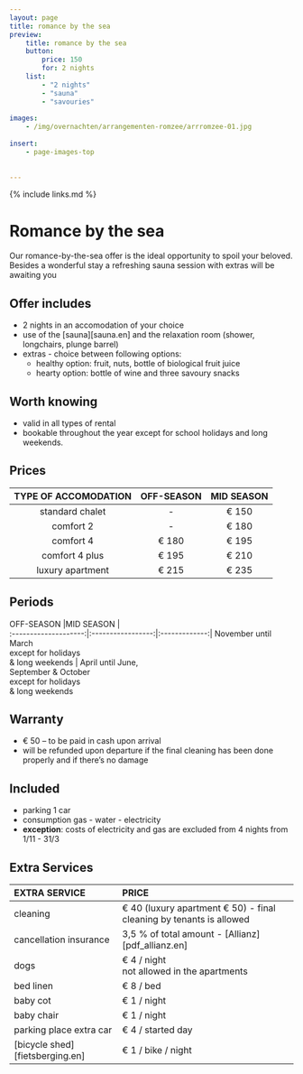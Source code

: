 ```yaml
---
layout: page
title: romance by the sea
preview: 
    title: romance by the sea
    button:
        price: 150
        for: 2 nights
    list:
        - "2 nights"
        - "sauna"
        - "savouries"
        
images:
    - /img/overnachten/arrangementen-romzee/arrromzee-01.jpg
    
insert:
    - page-images-top
    
    
---
```


{% include links.md %}


# Romance by the sea

Our romance-by-the-sea offer is the ideal opportunity to spoil your beloved. Besides a wonderful stay a refreshing sauna session with extras will be awaiting you

## Offer includes

- 2 nights in an accomodation of your choice
- use of the [sauna][sauna.en] and the relaxation room (shower, longchairs, plunge barrel)
- extras - choice between following options:
    - healthy option: fruit, nuts, bottle of biological fruit juice
    - hearty option: bottle of wine and three savoury snacks


## Worth knowing

- valid in all types of rental
- bookable throughout the year except for school holidays and long weekends.

## Prices

TYPE OF ACCOMODATION        | OFF-SEASON | MID SEASON  |
:------------------:|:-----------:|:-------------:
standard chalet     |-            |€ 150                
comfort 2           |-            |€ 180               
comfort 4           |€ 180        |€ 195         
comfort 4 plus      |€ 195        |€ 210  
luxury apartment    |€ 215        |€ 235         
        


## Periods

OFF-SEASON           |MID SEASON      |   
:--------------------:|:-----------------:|:-------------:|
November until March<br> except for holidays<br>& long weekends | April until June,<br>September & October <br>except for holidays <br>& long weekends

## Warranty

- € 50 – to be paid in cash upon arrival
- will be refunded upon departure if the final cleaning has been done properly and if there’s no damage 

## Included

- parking 1 car
- consumption gas - water - electricity
- **exception**: costs of electricity and gas are excluded from 4 nights from 1/11 - 31/3

## Extra Services

EXTRA SERVICE               | PRICE
:-------------------|:-----------|
cleaning          | € 40 (luxury apartment € 50) - final cleaning by tenants is allowed
cancellation insurance| 3,5 % of total amount - [Allianz][pdf_allianz.en] 
dogs               | € 4 / night<br> not allowed in the apartments
bed linen        | € 8 / bed
baby cot          | € 1 / night
baby chair         | € 1 / night
parking place extra car  | € 4 / started day
[bicycle shed][fietsberging.en]| € 1 / bike / night

